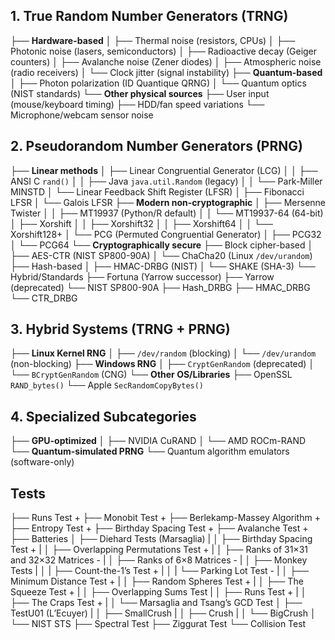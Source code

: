 ## 1. True Random Number Generators (TRNG)
├── **Hardware-based**
│   ├── Thermal noise (resistors, CPUs)
│   ├── Photonic noise (lasers, semiconductors)
│   ├── Radioactive decay (Geiger counters)
│   ├── Avalanche noise (Zener diodes)
│   ├── Atmospheric noise (radio receivers)
│   └── Clock jitter (signal instability)
├── **Quantum-based**
│   ├── Photon polarization (ID Quantique QRNG)
│   └── Quantum optics (NIST standards)
└── **Other physical sources**
├── User input (mouse/keyboard timing)
├── HDD/fan speed variations
└── Microphone/webcam sensor noise

## 2. Pseudorandom Number Generators (PRNG)
├── **Linear methods**
│   ├── Linear Congruential Generator (LCG)
│   │   ├── ANSI C `rand()`
│   │   ├── Java `java.util.Random` (legacy)
│   │   └── Park-Miller MINSTD
│   └── Linear Feedback Shift Register (LFSR)
│       ├── Fibonacci LFSR
│       └── Galois LFSR
├── **Modern non-cryptographic**
│   ├── Mersenne Twister
│   │   ├── MT19937 (Python/R default)
│   │   └── MT19937-64 (64-bit)
│   ├── Xorshift
│   │   ├── Xorshift32
│   │   ├── Xorshift64
│   │   └── Xorshift128+
│   └── PCG (Permuted Congruential Generator)
│       ├── PCG32
│       └── PCG64
└── **Cryptographically secure**
├── Block cipher-based
│   ├── AES-CTR (NIST SP800-90A)
│   └── ChaCha20 (Linux `/dev/urandom`)
├── Hash-based
│   ├── HMAC-DRBG (NIST)
│   └── SHAKE (SHA-3)
└── Hybrid/Standards
├── Fortuna (Yarrow successor)
├── Yarrow (deprecated)
└── NIST SP800-90A
├── Hash_DRBG
├── HMAC_DRBG
└── CTR_DRBG

## 3. Hybrid Systems (TRNG + PRNG)
├── **Linux Kernel RNG**
│   ├── `/dev/random` (blocking)
│   └── `/dev/urandom` (non-blocking)
├── **Windows RNG**
│   ├── `CryptGenRandom` (deprecated)
│   └── `BCryptGenRandom` (CNG)
└── **Other OS/Libraries**
├── OpenSSL `RAND_bytes()`
└── Apple `SecRandomCopyBytes()`

## 4. Specialized Subcategories
├── **GPU-optimized**
│   ├── NVIDIA CuRAND
│   └── AMD ROCm-RAND
└── **Quantum-simulated PRNG**
└── Quantum algorithm emulators (software-only)

## Tests
├── Runs Test +
├── Monobit Test +
├── Berlekamp-Massey Algorithm +
├── Entropy Test +
├── Birthday Spacing Test +
├── Avalanche Test +
├── Batteries
│   ├── Diehard Tests (Marsaglia)
|   │   ├── Birthday Spacing Test +
|   │   ├── Overlapping Permutations Test +
|   │   ├── Ranks of 31×31 and 32×32 Matrices -
|   │   ├── Ranks of 6×8 Matrices -
|   │   ├── Monkey Tests
|   │   |   ├── Count-the-1’s Test +
|   │   |   └── Parking Lot Test -
|   │   ├── Minimum Distance Test +
|   │   ├── Random Spheres Test +
|   │   ├── The Squeeze Test +
|   │   ├── Overlapping Sums Test
|   │   ├── Runs Test +
|   │   ├── The Craps Test +
|   │   └── Marsaglia and Tsang’s GCD Test
│   ├── TestU01 (L’Ecuyer)
|   │   ├── SmallCrush
|   │   ├── Crush
|   │   └── BigCrush
│   └── NIST STS
├── Spectral Test
├── Ziggurat Test
└── Collision Test

